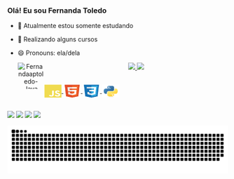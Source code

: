 ### Olá! Eu sou Fernanda Toledo

- 🔭 Atualmente estou somente estudando
- 🌱 Realizando alguns cursos
- 😄 Pronouns: ela/dela
  
  <div align="center">
  <a href="https://github.com/fernandaaptoledo">
  <img height="180em" src="https://github-readme-stats.vercel.app/api?username=fernandaaptoledo&show_icons=true&theme=dracula&include_all_commits=true&count_private=true"/>
  <img height="180em" src="https://github-readme-stats.vercel.app/api/top-langs/?username=fernandaaptoledo&layout=compact&langs_count=7&theme=dracula"/>
  <img align="left" alt="Fernandaaptoledo-Java" height="60" width="60" src="https://cdn.jsdelivr.net/gh/devicons/devicon/icons/java/java-original-wordmark.svg"/>
</div>
    
  <div style="display: inline_block"><br>
  <img align="center" alt="Rafa-Js" height="30" width="40" src="https://raw.githubusercontent.com/devicons/devicon/master/icons/javascript/javascript-plain.svg">
  <img align="center" alt="Rafa-HTML" height="30" width="40" src="https://raw.githubusercontent.com/devicons/devicon/master/icons/html5/html5-original.svg">
  <img align="center" alt="Rafa-CSS" height="30" width="40" src="https://raw.githubusercontent.com/devicons/devicon/master/icons/css3/css3-original.svg"> 
  <img align="center" alt="Rafa-Python" height="30" width="40" src="https://raw.githubusercontent.com/devicons/devicon/master/icons/python/python-original.svg">
  </div>

  ##
  
  <div>
  <a href="https://instagram.com/fernandaaparecidatoledo" target="_blank"><img src="https://img.shields.io/badge/-Instagram-%23E4405F?style=for-the-badge&logo=instagram&logoColor=white" target="_blank"></a>
 <a href="https://discord.gg/Fernanda Toledo#7011" target="_blank"><img src="https://img.shields.io/badge/Discord-7289DA?style=for-the-badge&logo=discord&logoColor=white" target="_blank"></a> 
  <a href = "mailto:fernandaaparecidatoledo@gmail.com"><img src="https://img.shields.io/badge/-Gmail-%23333?style=for-the-badge&logo=gmail&logoColor=white" target="_blank"></a>
  <a href="https://www.linkedin.com/in/fernanda-aparecida-de-toledo-978a182b" target="_blank"><img src="https://img.shields.io/badge/-LinkedIn-%230077B5?style=for-the-badge&logo=linkedin&logoColor=white" target="_blank"></a> 
 
![](https://github.com/Platane/snk/raw/output/github-contribution-grid-snake.svg)
    
 
  </div>

